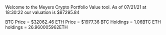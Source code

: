 Welcome to the Meyers Crypto Portfolio Value tool. 
As of 07/21/21 at 18:30:22 our valuation is $87295.84 

BTC Price = $32062.46
 ETH Price = $1977.36
BTC Holdings = 1.06BTC
 ETH holdings = 26.960005962ETH 
